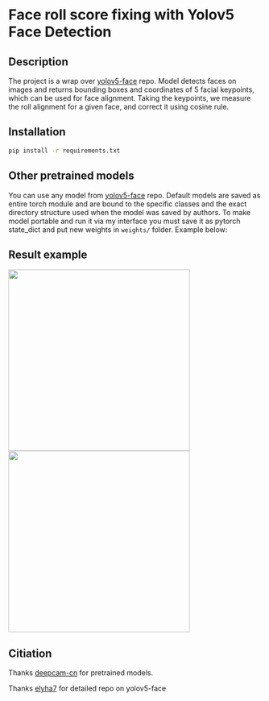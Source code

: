 # Face roll score fixing with Yolov5 Face Detection

## Description
The project is a wrap over [yolov5-face](https://github.com/deepcam-cn/yolov5-face) repo. Model detects faces on images and returns bounding boxes and coordinates of 5 facial keypoints, which can be used for face alignment. Taking the keypoints, we measure the roll alignment for a given face, and correct it using cosine rule. 
## Installation
```bash
pip install -r requirements.txt
```


## Other pretrained models
You can use any model from [yolov5-face](https://github.com/deepcam-cn/yolov5-face) repo. Default models are saved as entire torch module and are bound to the specific classes and the exact directory structure used when the model was saved by authors. To make model portable and run it via my interface you must save it as pytorch state_dict and put new weights in `weights/` folder. Example below:


## Result example
<img src="/annehathaway.jpg" width="360"/> 
<img src="/matthewmcconaughey.jpg" width="360"/> 


## Citiation
Thanks [deepcam-cn](https://github.com/deepcam-cn/yolov5-face) for pretrained models.

Thanks [elyha7](https://github.com/elyha7/yoloface) for detailed repo on yolov5-face  

